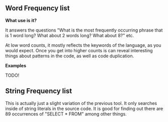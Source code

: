 Word Frequency list
--------------------

**What use is it?**

It answers the questions "What is the most frequently occurring phrase that is 1 word long? What about 2 words long? What about 8?" etc. 

At low word counts, it mostly reflects the keywords of the language, as you would expect.  Once you get into higher counts is can reveal interesting things about patterns in the code, as well as code duplication.

**Examples**

TODO!


String Frequency list
----------------------

This is actually just a slight variation of the previous tool. It only searches inside of string literals in the source code. It is good for finding out there are 89 occurrences of "SELECT * FROM" among other things.

